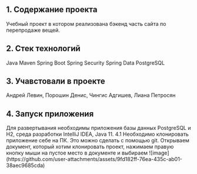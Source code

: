 <h2>1. Содержание проекта</h2>
Учебный проект в котором реализована бэкенд часть сайта по перепродаже вещей.
<h2>2. Стек технологий </h2>
    Java
    Maven
    Spring Boot
    Spring Security
    Spring Data
    PostgreSQL
<h2>3. Учавстовали в проекте</h2>
Андрей Левин, Порошин Денис, Чингис Адгишев, Лиана Петросян
<h2>4. Запуск приложения</h2>
Для развертывания необходимы приложения базы данных PostgreSQL и H2, среда разработки IntelliJ IDEA, Java 11.
4.1 Необходимо клонировать приложение себе на ПК. Это можно сделать с помощью git. Открываем документ, который хотим клонировать проект, нажимаем правую кнопку мыши на пустое место в документе и выбираем
![image](https://github.com/user-attachments/assets/9fd182ff-76ea-435c-ab01-38aec9685cda)



